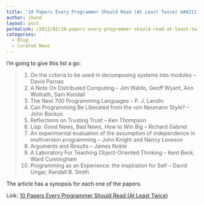 ```yaml
---
title: '10 Papers Every Programmer Should Read (At Least Twice) &#8211; ObjectMentor Blog'
author: jhund
layout: post
permalink: /2012/02/10-papers-every-programmer-should-read-at-least-twice-objectmentor-blog/
categories:
  - Blog
  - Curated News
---
```

I&#8217;m going to give this list a go:

>   1. On the criteria to be used in decomposing systems into modules &ndash; David Parnas
>   2. A Note On Distributed Computing &ndash; Jim Waldo, Geoff Wyant, Ann Wollrath, Sam Kendall
>   3. The Next 700 Programming Languages &ndash; P. J. Landin
>   4. Can Programming Be Liberated from the von Neumann Style? &ndash; John Backus
>   5. Reflections on Trusting Trust &ndash; Ken Thompson
>   6. Lisp: Good News, Bad News, How to Win Big &ndash; Richard Gabriel
>   7. An experimental evaluation of the assumption of independence in multiversion programming &ndash; John Knight and Nancy Leveson
>   8. Arguments and Results &ndash; James Noble
>   9. A Laboratory For Teaching Object-Oriented Thinking &ndash; Kent Beck, Ward Cunningham
>  10. Programming as an Experience: the inspiration for Self &ndash; David Ungar, Randall B. Smith

The article has a synopsis for each one of the papers.

Link: [10 Papers Every Programmer Should Read (At Least Twice)][1]

 [1]: http://bit.ly/A5TyRY